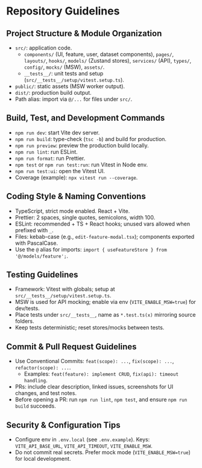 # Repository Guidelines

## Project Structure & Module Organization

- `src/`: application code.
  - `components/` (UI, feature, user, dataset components), `pages/`, `layouts/`, `hooks/`, `models/` (Zustand stores), `services/` (API), `types/`, `config/`, `mocks/` (MSW), `assets/`.
  - `__tests__/`: unit tests and setup (`src/__tests__/setup/vitest.setup.ts`).
- `public/`: static assets (MSW worker output).
- `dist/`: production build output.
- Path alias: import via `@/...` for files under `src/`.

## Build, Test, and Development Commands

- `npm run dev`: start Vite dev server.
- `npm run build`: type-check (`tsc -b`) and build for production.
- `npm run preview`: preview the production build locally.
- `npm run lint`: run ESLint.
- `npm run format`: run Prettier.
- `npm test` or `npm run test:run`: run Vitest in Node env.
- `npm run test:ui`: open the Vitest UI.
- Coverage (example): `npx vitest run --coverage`.

## Coding Style & Naming Conventions

- TypeScript, strict mode enabled. React + Vite.
- Prettier: 2 spaces, single quotes, semicolons, width 100.
- ESLint: recommended + TS + React hooks; unused vars allowed when prefixed with `_`.
- Files: kebab-case (e.g., `edit-feature-modal.tsx`); components exported with PascalCase.
- Use the `@` alias for imports: `import { useFeatureStore } from '@/models/feature';`.

## Testing Guidelines

- Framework: Vitest with globals; setup at `src/__tests__/setup/vitest.setup.ts`.
- MSW is used for API mocking; enable via env (`VITE_ENABLE_MSW=true`) for dev/tests.
- Place tests under `src/__tests__`, name as `*.test.ts(x)` mirroring source folders.
- Keep tests deterministic; reset stores/mocks between tests.

## Commit & Pull Request Guidelines

- Use Conventional Commits: `feat(scope): ...`, `fix(scope): ...`, `refactor(scope): ...`.
  - Examples: `feat(feature): implement CRUD`, `fix(api): timeout handling`.
- PRs: include clear description, linked issues, screenshots for UI changes, and test notes.
- Before opening a PR: run `npm run lint`, `npm test`, and ensure `npm run build` succeeds.

## Security & Configuration Tips

- Configure env in `.env.local` (see `.env.example`). Keys: `VITE_API_BASE_URL`, `VITE_API_TIMEOUT`, `VITE_ENABLE_MSW`.
- Do not commit real secrets. Prefer mock mode (`VITE_ENABLE_MSW=true`) for local development.
